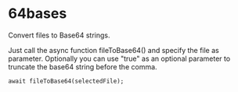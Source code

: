 # 64bases
Convert files to Base64 strings.

Just call the async function fileToBase64() and specify the file as parameter. Optionally you can use "true" as an optional parameter to truncate the base64 string before the comma.

```
await fileToBase64(selectedFile);
```
